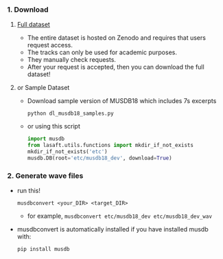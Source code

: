 
### 1. Download

1. [Full dataset](https://sigsep.github.io/datasets/musdb.html)
    - The entire dataset is hosted on Zenodo and requires that users request access.
    - The tracks can only be used for academic purposes. 
    - They manually check requests. 
    - After your request is accepted, then you can download the full dataset!

2. or Sample Dataset
    - Download sample version of MUSDB18 which includes 7s excerpts
    
        ```shell script
        python dl_musdb18_samples.py
        ```
    - or using this script
 
        ```python
        import musdb
        from lasaft.utils.functions import mkdir_if_not_exists
        mkdir_if_not_exists('etc')
        musdb.DB(root='etc/musdb18_dev', download=True)
        ```

### 2. Generate wave files

- run this!

    ```shell
    musdbconvert <your_DIR> <target_DIR> 
    ```
  
  - for example, ```musdbconvert etc/musdb18_dev etc/musdb18_dev_wav```

- musdbconvert is automatically installed if you have installed musdb with:

    ```shell
    pip install musdb
    ```
